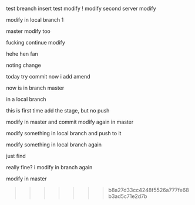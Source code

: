 test breanch
insert
test
modify ! 
modify second
server modify

modify in local branch 1

master modify too

fucking continue modify

hehe hen fan

noting change

today try commit now i add amend

now is in branch master

in a local branch

this is first time add the stage, but no push


modify in master and commit
modify again in master

modify something in local branch and push to it

modify something in local branch again

just find

really fine? i modify in branch again

modify in master

>>>>>>> b8a27d33cc4248f5526a777fe68b3ad5c71e2d7b

